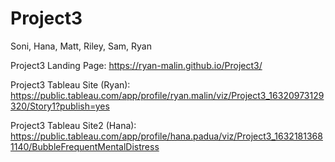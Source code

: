 # Project3
Soni, Hana, Matt, Riley, Sam, Ryan

Project3 Landing Page: https://ryan-malin.github.io/Project3/

Project3 Tableau Site (Ryan): https://public.tableau.com/app/profile/ryan.malin/viz/Project3_16320973129320/Story1?publish=yes

Project3 Tableau Site2 (Hana): https://public.tableau.com/app/profile/hana.padua/viz/Project3_16321813681140/BubbleFrequentMentalDistress 
